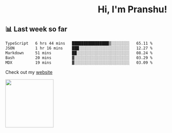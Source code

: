 <div align="right" >
   
   <H1>Hi, I'm Pranshu!</H1>

</div>

## 📊 Last week so far
<!--START_SECTION:waka-->

```txt
TypeScript   6 hrs 44 mins   ████████████████▒░░░░░░░░   65.11 %
JSON         1 hr 16 mins    ███░░░░░░░░░░░░░░░░░░░░░░   12.27 %
Markdown     51 mins         ██░░░░░░░░░░░░░░░░░░░░░░░   08.24 %
Bash         20 mins         ▓░░░░░░░░░░░░░░░░░░░░░░░░   03.29 %
MDX          19 mins         ▓░░░░░░░░░░░░░░░░░░░░░░░░   03.09 %
```

<!--END_SECTION:waka-->

Check out my [website](https://pranshu05.vercel.app)

<img align="left" width="150" src="https://user-images.githubusercontent.com/70943732/209951571-93b7afe5-f523-4683-b725-5d94b287e94e.png">


